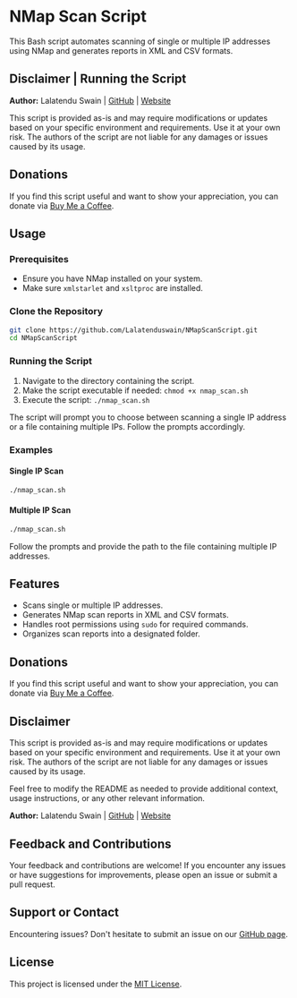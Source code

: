 # NMap Scan Script

This Bash script automates scanning of single or multiple IP addresses using NMap and generates reports in XML and CSV formats.

## Disclaimer | Running the Script

**Author:** Lalatendu Swain | [GitHub](https://github.com/Lalatenduswain) | [Website](https://blog.lalatendu.info/)

This script is provided as-is and may require modifications or updates based on your specific environment and requirements. Use it at your own risk. The authors of the script are not liable for any damages or issues caused by its usage.

## Donations

If you find this script useful and want to show your appreciation, you can donate via [Buy Me a Coffee](https://www.buymeacoffee.com/lalatendu.swain).

## Usage

### Prerequisites
- Ensure you have NMap installed on your system.
- Make sure `xmlstarlet` and `xsltproc` are installed.

### Clone the Repository

```bash
git clone https://github.com/Lalatenduswain/NMapScanScript.git
cd NMapScanScript
```

### Running the Script

1. Navigate to the directory containing the script.
2. Make the script executable if needed: `chmod +x nmap_scan.sh`
3. Execute the script: `./nmap_scan.sh`

The script will prompt you to choose between scanning a single IP address or a file containing multiple IPs. Follow the prompts accordingly.

### Examples

#### Single IP Scan

```bash
./nmap_scan.sh
```

#### Multiple IP Scan

```bash
./nmap_scan.sh
```

Follow the prompts and provide the path to the file containing multiple IP addresses.

## Features

- Scans single or multiple IP addresses.
- Generates NMap scan reports in XML and CSV formats.
- Handles root permissions using `sudo` for required commands.
- Organizes scan reports into a designated folder.

## Donations

If you find this script useful and want to show your appreciation, you can donate via [Buy Me a Coffee](https://www.buymeacoffee.com/lalatendu.swain).

## Disclaimer

This script is provided as-is and may require modifications or updates based on your specific environment and requirements. Use it at your own risk. The authors of the script are not liable for any damages or issues caused by its usage.

Feel free to modify the README as needed to provide additional context, usage instructions, or any other relevant information.

**Author:** Lalatendu Swain | [GitHub](https://github.com/Lalatenduswain) | [Website](https://blog.lalatendu.info/)

## Feedback and Contributions

Your feedback and contributions are welcome! If you encounter any issues or have suggestions for improvements, please open an issue or submit a pull request.


## Support or Contact

Encountering issues? Don't hesitate to submit an issue on our [GitHub page](https://github.com/Lalatenduswain/NMapScanScript/issues).


## License

This project is licensed under the [MIT License](LICENSE).
